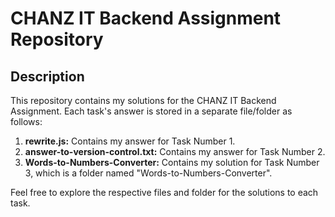 # CHANZ IT Backend Assignment Repository

## Description
This repository contains my solutions for the CHANZ IT Backend Assignment. Each task's answer is stored in a separate file/folder as follows:

1. **rewrite.js:** Contains my answer for Task Number 1.
2. **answer-to-version-control.txt:** Contains my answer for Task Number 2.
3. **Words-to-Numbers-Converter:** Contains my solution for Task Number 3, which is a folder named "Words-to-Numbers-Converter".

Feel free to explore the respective files and folder for the solutions to each task.